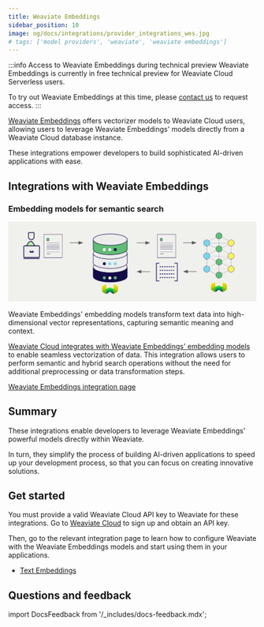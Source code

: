 ```yaml
---
title: Weaviate Embeddings
sidebar_position: 10
image: og/docs/integrations/provider_integrations_wes.jpg
# tags: ['model providers', 'weaviate', 'weaviate embeddings']
---
```


:::info Access to Weaviate Embeddings during technical preview
Weaviate Embeddings is currently in free technical preview for Weaviate Cloud Serverless users.

To try out Weaviate Embeddings at this time, please [contact us](https://events.weaviate.io/embeddings-preview) to request access.
:::

<!-- Note: for images, use https://docs.google.com/presentation/d/15opIcJuaIjEEcs_1Zm8B6pccox2p7_MHSjCnRv4dPfU/edit?usp=sharing -->

[Weaviate Embeddings](/developers/wcs/embeddings) offers vectorizer models to Weaviate Cloud users, allowing users to leverage Weaviate Embeddings' models directly from a Weaviate Cloud database instance.

These integrations empower developers to build sophisticated AI-driven applications with ease.

## Integrations with Weaviate Embeddings

### Embedding models for semantic search

![Embedding integration illustration](../_includes/integration_wes_embedding.png)

Weaviate Embeddings' embedding models transform text data into high-dimensional vector representations, capturing semantic meaning and context.

[Weaviate Cloud integrates with Weaviate Embeddings' embedding models](./embeddings.md) to enable seamless vectorization of data. This integration allows users to perform semantic and hybrid search operations without the need for additional preprocessing or data transformation steps.

[Weaviate Embeddings integration page](./embeddings.md)

## Summary

These integrations enable developers to leverage Weaviate Embeddings' powerful models directly within Weaviate.

In turn, they simplify the process of building AI-driven applications to speed up your development process, so that you can focus on creating innovative solutions.

## Get started

You must provide a valid Weaviate Cloud API key to Weaviate for these integrations. Go to [Weaviate Cloud](https://console.weaviate.cloud/) to sign up and obtain an API key.

Then, go to the relevant integration page to learn how to configure Weaviate with the Weaviate Embeddings models and start using them in your applications.

- [Text Embeddings](./embeddings.md)

## Questions and feedback

import DocsFeedback from '/_includes/docs-feedback.mdx';

<DocsFeedback/>
